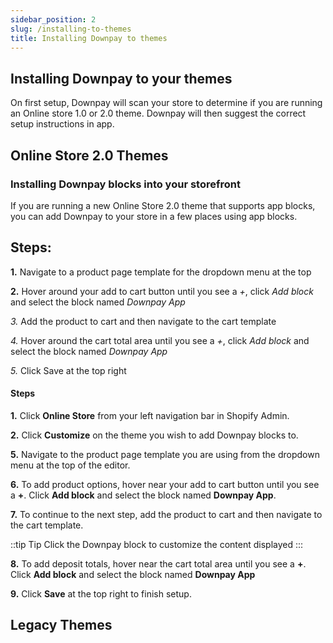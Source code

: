 ```yaml
---
sidebar_position: 2
slug: /installing-to-themes
title: Installing Downpay to themes
---
```


## Installing Downpay to your themes

On first setup, Downpay will scan your store to determine if you are running an Online store 1.0 or 2.0 theme. Downpay will then suggest the correct setup instructions in app.

## Online Store 2.0 Themes

### Installing Downpay blocks into your storefront

If you are running a new Online Store 2.0 theme that supports app blocks, you can add Downpay to your store in a few places using app blocks.


## Steps:

**1.** Navigate to a product page template for the dropdown menu at the top

**2.** Hover around your add to cart button until you see a *+*, click *Add block* and select the block named *Downpay App*

*3.* Add the product to cart and then navigate to the cart template

*4.* Hover around the cart total area until you see a *+*, click *Add block* and select the block named *Downpay App*

*5.* Click Save at the top right


#### Steps

**1.** Click **Online Store** from your left navigation bar in Shopify Admin.

**2.** Click **Customize** on the theme you wish to add Downpay blocks to.

<!-- **3.** Click the third icon on the left navigation bar to open the **App embeds** section

**4.** Toggle the button beside **Downpay** to the on position -->

**5.** Navigate to the product page template you are using from the dropdown menu at the top of the editor.

**6.** To add product options, hover near your add to cart button until you see a **+**. Click **Add block** and select the block named **Downpay App**.

**7.** To continue to the next step, add the product to cart and then navigate to the cart template.

::tip Tip
Click the Downpay block to customize the content displayed
:::

**8.** To add deposit totals, hover near the cart total area until you see a **+**. Click **Add block** and select the block named **Downpay App**

**9.** Click **Save** at the top right to finish setup.

## Legacy Themes


<!-- Denis to add> -->
